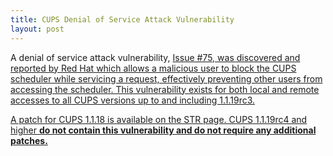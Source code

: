```yaml
---
title: CUPS Denial of Service Attack Vulnerability
layout: post
---
```


<P>A denial of service attack vulnerability, <A HREF="str.php?L75">Issue #75, was discovered and reported by Red Hat which allows a malicious user to block the CUPS scheduler while servicing a request, effectively preventing other users from accessing the scheduler. This vulnerability exists for both local and remote accesses to all CUPS versions up to and including 1.1.19rc3.<P>A patch for CUPS 1.1.18 is available on the STR page. CUPS 1.1.19rc4 and higher <B>do not contain this vulnerability and do not require any additional patches.
